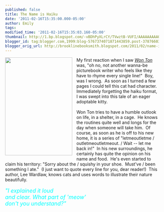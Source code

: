```yaml
---
published: false
title: The Name is Haiku
date: '2011-02-16T15:35:00.000-05:00'
author: Emily
tags: 
modified_time: '2011-02-16T15:35:03.160-05:00'
thumbnail: http://1.bp.blogspot.com/-vBDhPyXLrCY/TVwztB-VUFI/AAAAAAAAAOM/N7xoKXg-U2w/s72-c/0805089950.jpg
blogger_id: tag:blogger.com,1999:blog-5767374071871443859.post-378766038178603025
blogger_orig_url: http://brooklinebooksmith.blogspot.com/2011/02/name-is-haiku.html
---
```


<div class="separator" style="clear: both; text-align: center;"><a href="http://1.bp.blogspot.com/-vBDhPyXLrCY/TVwztB-VUFI/AAAAAAAAAOM/N7xoKXg-U2w/s1600/0805089950.jpg" imageanchor="1" style="clear: left; cssfloat: left; float: left; margin-bottom: 1em; margin-right: 1em;"><img border="0" height="320" j6="true" src="http://1.bp.blogspot.com/-vBDhPyXLrCY/TVwztB-VUFI/AAAAAAAAAOM/N7xoKXg-U2w/s320/0805089950.jpg" width="220" /></a></div><div style="text-align: left;">My first reaction when I saw <em><a href="http://www.brooklinebooksmith-shop.com/book/9780805089950">Won Ton</a></em> was, "oh no, not another wanna-be picturebook writer who feels like they have to rhyme every single line!"&nbsp; Boy, was I wrong.&nbsp; As soon as I turned a few pages I could tell this cat had character.&nbsp; Immediately forgetting the haiku format, I was swept into this tale of an eager adoptable kitty.&nbsp; <br /><br />Won Ton tries to have a humble outlook on life, in a shelter, in a cage.&nbsp; He knows the routines quite well and longs for the day when someone will take him.&nbsp; Of course, as soon as he is off to his new home, it is a series of "letmeoutletme / outletmeoutletmeout. / Wait -- let me back in!"&nbsp; In his new surroundings, he certainly has quite the opinion on his name and food.&nbsp; He's even started to claim his territory: "Sorry about the / squishy in your shoe.&nbsp; Must've / been something I ate."&nbsp; (I just want to quote every line for you, dear reader!)&nbsp; This author, Lee Wardlaw,&nbsp;knows cats and uses words to illustrate their nature beautifully.<br /><br /><span style="color: cyan; font-size: large;"><em>"I explained it loud<br />and clear. What part of 'meow'<br />don't you understand?"</em></span></div>